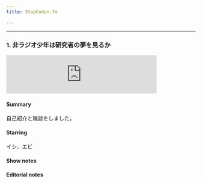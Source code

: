 ```yaml
---
title: StopCodon.fm

---
```

-------
### 1. 非ラジオ少年は研究者の夢を見るか

<iframe src="https://anchor.fm/stopcodon/embed/episodes/1-e12slo5" height="102px" width="400px" frameborder="0" scrolling="no"></iframe>

#### Summary
自己紹介と雑談をしました。

#### Starring
イシ、エビ

#### Show notes

#### Editorial notes
